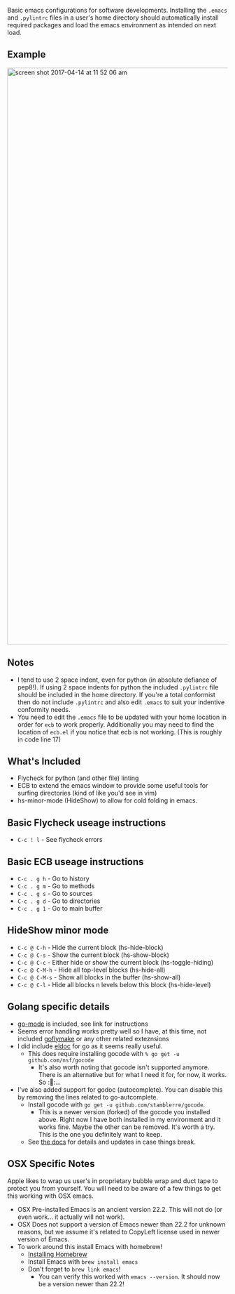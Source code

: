 Basic emacs configurations for software developments.  Installing the `.emacs` and `.pylintrc` files in a user's home directory should automatically install required packages and load the emacs environment as intended on next load.

## Example
<img width="1314" alt="screen shot 2017-04-14 at 11 52 06 am" src="https://cloud.githubusercontent.com/assets/6238872/25049742/e9c42db2-2108-11e7-88bb-d11808ffcea6.png">


## Notes
* I tend to use 2 space indent, even for python (in absolute defiance of pep8!).  If using 2 space indents for python the included `.pylintrc` file should be included in the home directory.  If you're a total conformist then do not include `.pylintrc` and also edit `.emacs` to suit your indentive conformity needs.
* You need to edit the `.emacs` file to be updated with your home location in order for `ecb` to work properly.  Additionally you may need to find the location of `ecb.el` if you notice that ecb is not working.  (This is roughly in code line 17)

## What's Included
* Flycheck for python (and other file) linting
* ECB to extend the emacs window to provide some useful tools for surfing directories (kind of like you'd see in vim)
* hs-minor-mode (HideShow) to allow for cold folding in emacs.

## Basic Flycheck useage instructions
* `C-c ! l` - See flycheck errors

## Basic ECB useage instructions
* `C-c . g h` - Go to history
* `C-c . g m` - Go to methods
* `C-c . g s` - Go to sources
* `C-c . g d` - Go to directories
* `C-c . g 1` - Go to main buffer

## HideShow minor mode
* `C-c @ C-h` - Hide the current block (hs-hide-block)
* `C-c @ C-s` - Show the current block (hs-show-block)
* `C-c @ C-c` - Either hide or show the current block (hs-toggle-hiding)
* `C-c @ C-M-h` - Hide all top-level blocks (hs-hide-all)
* `C-c @ C-M-s` - Show all blocks in the buffer (hs-show-all)
* `C-c @ C-l` - Hide all blocks n levels below this block (hs-hide-level)

## Golang specific details
* [go-mode](https://github.com/dominikh/go-mode.el) is included, see link for instructions
* Seems error handling works pretty well so I have, at this time, not included [goflymake](https://github.com/dougm/goflymake)  or any other related exteznsions
* I did include [eldoc](https://github.com/syohex/emacs-go-eldoc) for go as it seems really useful.
    * This does require installing gocode with `% go get -u github.com/nsf/gocode`
        * It's also worth noting that gocode isn't supported anymore.  There is an alternative but for what I need it for, for now, it works.  So ::shrug::...
* I've also added support for godoc (autocomplete).  You can disable this by removing the lines related to go-autcomplete.
    * Install gocode with `go get -u github.com/stamblerre/gocode`.
        * This is a newer version (forked) of the gocode you installed above.  Right now I have both installed in my environment and it works fine.  Maybe the other can be removed.  It's worth a try.  This is the one you definitely want to keep.
    * See [the docs](https://github.com/stamblerre/gocode) for details and updates in case things break.

## OSX Specific Notes
Apple likes to wrap us user's in proprietary bubble wrap and duct tape to protect you from yourself.  You will need to be aware of a few things to get this working with OSX emacs.
* OSX Pre-installed Emacs is an ancient version 22.2.  This will not do (or even work... it actually will not work).
* OSX Does not support a version of Emacs newer than 22.2 for unknown reasons, but we assume it's related to CopyLeft license used in newer version of Emacs.
* To work around this install Emacs with homebrew!
    * [Installing Homebrew](https://brew.sh/)
    * Install Emacs with `brew install emacs`
    * Don't forget to `brew link emacs`!
        * You can verify this worked with `emacs --version`.  It should now be a version newer than 22.2!
